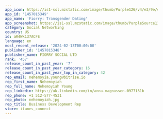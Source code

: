 ```yaml
---
app_icon: https://is1-ssl.mzstatic.com/image/thumb/Purple126/v4/e3/9e/c5/e39ec5c3-039b-efb3-4be9-308fcfa3d950/AppIcon-0-0-1x_U007emarketing-0-7-0-85-220.png/1024x1024bb.png
app_id: '1457015349'
app_name: 'Fiorry: Transgender Dating'
app_screenshot: https://is1-ssl.mzstatic.com/image/thumb/PurpleSource112/v4/3e/e5/53/3ee55367-1ea9-44b8-2a76-efd6b7e555de/0584aa71-b671-4d5a-b149-9afe9a6596a8_1_iPhone_6.5_inch.png/1242x2688bb.png
category: Social Networking
country: US
id: aR4Wk137ACFE
language: en
most_recent_release: '2024-02-13T00:00:00'
publisher_id: '1457015348'
publisher_name: FIORRY SOCIAL LTD
rank: '457'
release_count_in_past_year: '7'
release_count_in_past_year_category: 16
release_count_in_past_year_top_in_category: 42
rep_email: nehemoyia.young@bitrise.io
rep_first_name: Nehemoyiah
rep_full_name: Nehemoyiah Young
rep_linkedin: https://uk.linkedin.com/in/anna-magnussen-0977131b
rep_phone: +1 512-577-4531
rep_photo: nehemoyiah.jpg
rep_title: Business Development Rep
store: itunes_connect
---
```

